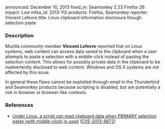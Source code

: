 announced: December 10, 2013
fixed_in: Seamonkey 2.23
          Firefox 26
impact: Low
mfsa_id: 2013-112
products: Firefox, Seamonkey
reporter: Vincent Lefevre
title: Linux clipboard information disclosure though selection paste

<h3>Description</h3>

<p>Mozilla community member <strong>Vincent Lefevre</strong> reported that on
Linux systems, web content can access data saved to the clipboard when a user
attempts to paste a selection with a middle-click instead of pasting the
selection content. This allows for possibly private data in the clipboard to be
inadvertently disclosed to web content. Windows and OS X systems are not
affected by this issue.
</p>

<p class="note">In general these flaws cannot be exploited through email in the
Thunderbird and Seamonkey products because scripting is disabled, but are
potentially a risk in browser or browser-like contexts.</p>

<h3>References</h3>

<ul>
  <li><a href="https://bugzilla.mozilla.org/show_bug.cgi?id=894736">
        Under Linux, a script can read clipboard data when PRIMARY selection paste (with middle-click) is used</a> (<a href="http://cve.mitre.org/cgi-bin/cvename.cgi?name=CVE-2013-6672" class="ex-ref">CVE-2013-6672</a>)</li>
</ul>



